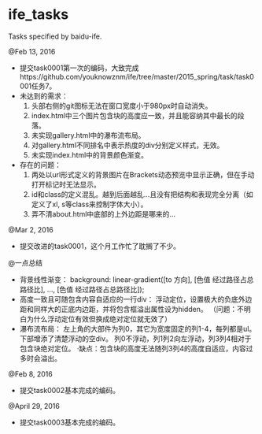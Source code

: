# ife_tasks
Tasks specified by baidu-ife.

@Feb 13, 2016
- 提交task0001第一次的编码，大致完成https://github.com/youknowznm/ife/tree/master/2015_spring/task/task0001任务7。
- 未达到的需求：
  1. 头部右侧的git图标无法在窗口宽度小于980px时自动消失。
  2. index.html中三个图片包含块的高度应一致，并且能容纳其中最长的段落。
  3. 未实现gallery.html中的瀑布流布局。
  4. 对gallery.html不同排名中表示热度的div分别定义样式，无效。
  5. 未实现index.html中的背景颜色渐变。
- 存在的问题：  
  1. 两处以url形式定义的背景图片在Brackets动态预览中显示正确，但在手动打开标记时无法显示。
  2. id和class的定义混乱。越到后面越乱…且没有把结构和表现完全分离（如定义了xl, s等class来控制字体大小）。
  3. 弄不清about.html中底部的上外边距是哪来的…

@Mar 2, 2016
- 提交改进的task0001，这个月工作忙了耽搁了不少。

@一点总结
- 背景线性渐变：
	background: linear-gradient([to 方向], [色值 经过路径占总路径比], ..., [色值 经过路径占总路径比]);
- 高度一致且可随包含内容自适应的一行div：
	浮动定位，设置极大的负底外边距和同样大的正底内边距，并将包含框溢出属性设为hidden。
	（问题：不明白为什么浮动定位有效但换成绝对定位就无效了）
- 瀑布流布局：
	左上角的大部件为列0，其它为宽度固定的列1-4，每列都是ul。下部增添了清楚浮动的空div。
	列0不浮动，列1列2向左浮动，列3列4相对于包含块绝对定位。
	·缺点：包含块的高度无法随列3列4的高度自适应，内容过多时会溢出。

@Feb 8, 2016
- 提交task0002基本完成的编码。

@April 29, 2016
- 提交task0003基本完成的编码。
